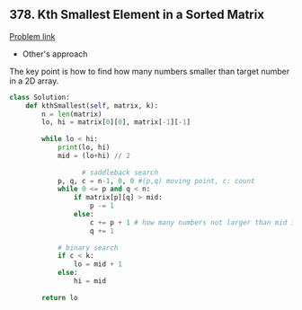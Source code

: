 ## 378. Kth Smallest Element in a Sorted Matrix

[Problem link](https://leetcode.com/problems/kth-smallest-element-in-a-sorted-matrix/)

- Other's approach

The key point is how to find how many numbers smaller than target number in a 2D array.

```python
class Solution:
    def kthSmallest(self, matrix, k):
        n = len(matrix)
        lo, hi = matrix[0][0], matrix[-1][-1]
        
        while lo < hi:
            print(lo, hi)
            mid = (lo+hi) // 2
			
			      # saddleback search
            p, q, c = n-1, 0, 0 #(p,q) moving point, c: count
            while 0 <= p and q < n:
                if matrix[p][q] > mid:
                    p -= 1
                else:
                    c += p + 1 # how many numbers not larger than mid in qth column
                    q += 1
                    
            # binary search
            if c < k:
                lo = mid + 1
            else:
                hi = mid
            
        return lo
```
